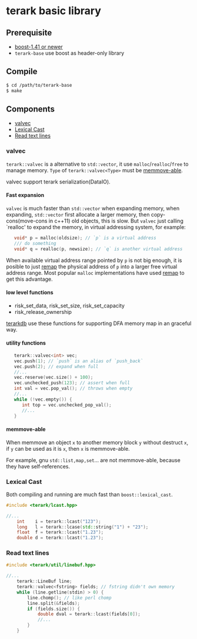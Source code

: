 # terark basic library

## Prerequisite
  * [boost-1.41 or newer](http://sourceforge.net/projects/boost/)
  * `terark-base` use boost as header-only library

## Compile
```bash
$ cd /path/to/terark-base
$ make
```

## Components
* [valvec](#valvec)
* [Lexical Cast](#lexical-cast)
* [Read text lines](#read-text-lines)

<h3 id="valvec">valvec</h3>

`terark::valvec` is a alternative to `std::vector`, it use `malloc`/`realloc`/`free`
to manage memory. `Type` of `terark::valvec<Type>` must be [memmove-able](#memmove-able).

valvec support terark serialization(DataIO).

#### Fast expansion
`valvec` is much faster than `std::vector` when expanding memory, when expanding,
`std::vector` first allocate a larger memory, then copy-cons(move-cons in c++11) old
objects, this is slow. But `valvec` just calling `realloc' to expand the memory, in
virtual addressing system, for example:
```c++
   void* p = malloc(oldsize); // `p` is a virtual address
   /// do something
   void* q = realloc(p, newsize); // `q` is another virtual address
```
When available virtual address range pointed by `p` is not big enough,
it is posible to just [remap](http://linux.die.net/man/2/mremap) the physical address of `p` into a larger
free virtual address range. Most popular `malloc` implementations have used [remap](http://linux.die.net/man/2/mremap)
to get this advantage.

#### low level functions
  * risk_set_data, risk_set_size, risk_set_capacity
  * risk_release_ownership

[terarkdb](https://github.com/Terark/terarkdb) use these functions for
supporting DFA memory map in an graceful way.

#### utility functions
```c++
   terark::valvec<int> vec;
   vec.push(1); // `push` is an alias of `push_back`
   vec.push(2); // expand when full
   //...
   vec.reserve(vec.size() + 100);
   vec.unchecked_push(123); // assert when full
   int val = vec.pop_val(); // throws when empty
   //...
   while (!vec.empty()) {
      int top = vec.unchecked_pop_val();
      //...
   }
```

<h4 id="memmove-able">memmove-able</h4>

When memmove an object `x` to another memory block `y` without destruct `x`,
if `y` can be used as it is `x`, then `x` is memmove-able.

For example, gnu `std::list,map,set`... are not memmove-able, because they
have self-references.

<h3 id="lexical-cast">Lexical Cast</h3>

Both compiling and running are much fast than `boost::lexical_cast`.
```c++
#include <terark/lcast.hpp>

//...
	int    i = terark::lcast("123");
	long   l = terark::lcase(std::string("1") + "23");
	float  f = terark::lcast("1.23");
	double d = terark::lcast("1.23");
```

<h3 id="read-text-lines">Read text lines</h3>

```c++
#include <terark/util/linebuf.hpp>

//...
	terark::LineBuf line;
	terark::valvec<fstring> fields; // fstring didn't own memory
	while (line.getline(stdin) > 0) {
		line.chomp(); // like perl chomp
		line.split(&fields);
		if (fields.size()) {
			double dval = terark::lcast(fields[0]);
			//...
		}
	}
```
